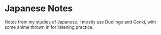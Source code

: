 # Japanese Notes
Notes from my studies of Japanese. I mostly use Duolingo and Genki, with some anime thrown in for listening practice.
